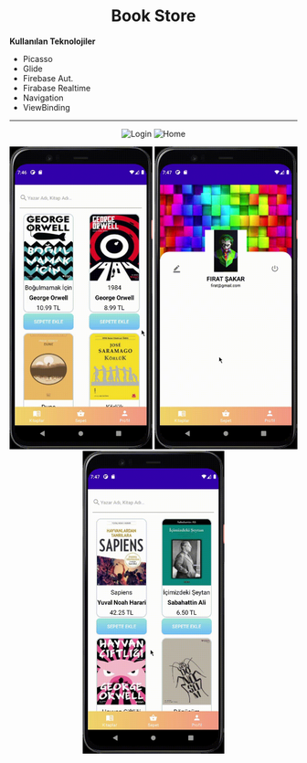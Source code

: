 <h1 align="center">Book Store</h1>

**Kullanılan Teknolojiler**

* Picasso
* Glide
* Firebase Aut.
* Firabase Realtime
* Navigation
* ViewBinding

---

<p align="center">
  <img  src="https://github.com/FrtSkr/Android/blob/main/Java/GIF/Login.gif?raw=true" width="250" height="530" alt="Login" />
  <img  src="https://github.com/FrtSkr/Android/blob/main/Java/GIF/Home.gif?raw=true" width="250" height="530" alt="Home" />
</p>

<p align="center">
<img  src="https://github.com/FrtSkr/Android/blob/main/Java/GIF/Basket.gif?raw=true" width="250" height="530" alt="Basket" />
<img  src="https://github.com/FrtSkr/Android/blob/main/Java/GIF/Profile.gif?raw=true" width="250" height="530" alt="Profile" />
<img src="https://github.com/FrtSkr/Android/blob/main/Java/GIF/Search.gif?raw=true" width=width="250" height="530" alt="Home-search" />
</p>
